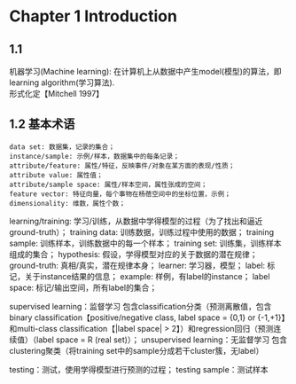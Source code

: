 # Chapter 1 Introduction
## 1.1
机器学习(Machine learning): 在计算机上从数据中产生model(模型)的算法，即learning algorithm(学习算法).<br>
形式化定【Mitchell 1997】

## 1.2 基本术语
    data set: 数据集，记录的集合；
    instance/sample: 示例/样本，数据集中的每条记录；
    attribute/feature: 属性/特征，反映事件/对象在某方面的表现/性质；
    attribute value: 属性值；
    attribute/sample space: 属性/样本空间，属性张成的空间；
    feature vector: 特征向量，每个事物在杨蓓空间中的坐标位置，示例；
    dimensionality: 维数，属性个数；
learning/training: 学习/训练，从数据中学得模型的过程（为了找出和逼近ground-truth）；
training data: 训练数据，训练过程中使用的数据；
training sample: 训练样本，训练数据中的每一个样本；
training set: 训练集，训练样本组成的集合；
hypothesis: 假设，学得模型对应的关于数据的潜在规律；
ground-truth: 真相/真实，潜在规律本身；
learner: 学习器，模型；
label: 标记，关于instance结果的信息；
example: 样例，有label的instance；
label space: 标记/输出空间，所有label的集合；

supervised learning：监督学习
  包含classification分类（预测离散值，包含binary classification【positive/negative class, label space = {0,1} or {-1,+1}】和multi-class classification【|label space| > 2】）和regression回归（预测连续值）（label space = R (real set)）；
 unsupervised learning：无监督学习
  包含clustering聚类（将training set中的sample分成若干cluster簇，无label）

testing：测试，使用学得模型进行预测的过程；
testing sample：测试样本

